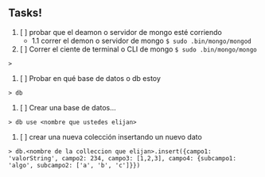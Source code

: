 ## Tasks!
1. [ ] probar que el deamon o servidor de mongo esté corriendo
    - 1.1 correr el demon o servidor de mongo
        `$ sudo .bin/mongo/mongod`
1. [ ] Correr el ciente de terminal o CLI de mongo
`$ sudo .bin/mongo/mongo`
```
> 
```
1. [ ] Probar en qué base de datos o db estoy
```
> db
```
1. [ ] Crear una base de datos... 
```
> db use <nombre que ustedes elijan>
```
1. [ ] crear una nueva colección insertando un nuevo dato
```
> db.<nombre de la colleccion que elijan>.insert({campo1: 'valorString', campo2: 234, campo3: [1,2,3], campo4: {subcampo1: 'algo', subcampo2: ['a', 'b', 'c']}})
```

